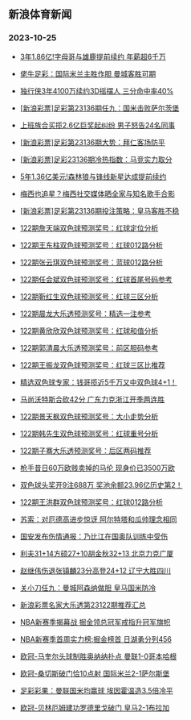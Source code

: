 ## 新浪体育新闻 
### 2023-10-25

+ [3年1.86亿!字母哥与雄鹿提前续约 年薪超6千万](https://sports.sina.com.cn/basketball/nba/2023-10-24/doc-imzsefqw0217291.shtml)

+ [佬牛足彩：国际米兰主胜作胆  曼城客胜可期](https://sports.sina.com.cn/l/2023-10-24/doc-imzsefqq1567678.shtml)

+ [独行侠3年4100万续约3D摇摆人 三分命中率40%](https://sports.sina.com.cn/basketball/nba/2023-10-24/doc-imzsefqu3446414.shtml)

+ [[新浪彩票]足彩第23136期任九：国米击败萨尔茨堡](https://sports.sina.com.cn/l/2023-10-24/doc-imzsefqu3431862.shtml)

+ [上班族合买揽2.6亿巨奖起纠纷 男子怒告24名同事](https://sports.sina.com.cn/l/2023-10-24/doc-imzsefqq1548610.shtml)

+ [[新浪彩票]足彩第23136期大势：拜仁客场防平](https://sports.sina.com.cn/l/2023-10-24/doc-imzsefqw0208466.shtml)

+ [[新浪彩票]足彩23136期冷热指数：马竞实力取分](https://sports.sina.com.cn/l/2023-10-24/doc-imzsefqq1553395.shtml)

+ [5年1.36亿美元!森林狼与锋线新星达成提前续约](https://sports.sina.com.cn/basketball/nba/2023-10-24/doc-imzsefqt3659483.shtml)

+ [梅西也追星？梅西社交媒体晒全家与知名歌手合影](https://sports.sina.com.cn/global/others/2023-10-24/doc-imzsemwn1447832.shtml)

+ [[新浪彩票]足彩第23136期投注策略：皇马客胜不稳](https://sports.sina.com.cn/l/2023-10-24/doc-imzsefqq1552871.shtml)

+ [122期詹天端双色球预测奖号：红球定位分析](https://sports.sina.com.cn/l/2023-10-24/doc-imzsemwr3581844.shtml)

+ [122期王东柱双色球预测奖号：红球012路分析](https://sports.sina.com.cn/l/2023-10-24/doc-imzsesep3453177.shtml)

+ [122期张云琪双色球预测奖号：蓝球012路分析](https://sports.sina.com.cn/l/2023-10-24/doc-imzsewnn3160741.shtml)

+ [122期任会斌双色球预测奖号：红球首尾号码参考](https://sports.sina.com.cn/l/2023-10-24/doc-imzsemws3378378.shtml)

+ [122期靳红生双色球预测奖号：红球三区分析](https://sports.sina.com.cn/l/2023-10-24/doc-imzsewnh1263697.shtml)

+ [122期晨龙大乐透预测奖号：精选一注参考](https://sports.sina.com.cn/l/2023-10-24/doc-imzsewnp9955941.shtml)

+ [122期黄欣欣双色球预测奖号：红球和值分析](https://sports.sina.com.cn/l/2023-10-24/doc-imzsemwu0154435.shtml)

+ [122期郭清晨大乐透预测奖号：前区胆码参考](https://sports.sina.com.cn/l/2023-10-24/doc-imzsewnn3179624.shtml)

+ [122期王振龙双色球预测奖号：红球三区比推荐](https://sports.sina.com.cn/l/2023-10-24/doc-imzsemwn1479869.shtml)

+ [精选双色球专家：钱哥揽近5千万又中双色球4+1！](https://sports.sina.com.cn/l/2023-10-24/doc-imzsemws3356089.shtml)

+ [马尚沃特斯合砍42分 广东力克浙江开季两连胜](https://sports.sina.com.cn/basketball/cba/2023-10-24/doc-imzsfpke2902932.shtml)

+ [122期景天枫双色球预测奖号：大小走势分析](https://sports.sina.com.cn/l/2023-10-24/doc-imzsemwn1480503.shtml)

+ [122期韩先生双色球预测奖号：红球重号分析](https://sports.sina.com.cn/l/2023-10-24/doc-imzsewnp9940744.shtml)

+ [122期子骞大乐透预测奖号：后区两码推荐](https://sports.sina.com.cn/l/2023-10-24/doc-imzsewnn3179386.shtml)

+ [枪手昔日60万欧贱卖掉的马伦 现身价已3500万欧](https://sports.sina.com.cn/g/2023-10-24/doc-imzsfiah3017825.shtml)

+ [双色球头奖开9注688万 奖池余额23.96亿历史第2！](https://sports.sina.com.cn/l/2023-10-24/doc-imzsfpkf9675070.shtml)

+ [122期王洪群双色球预测奖号：红球012路分析](https://sports.sina.com.cn/l/2023-10-24/doc-imzsemws3377080.shtml)

+ [苏索：对厄德高进步惊讶 阿尔特塔和瓜帅理念相同](https://sports.sina.com.cn/g/2023-10-24/doc-imzsfpkf9666401.shtml)

+ [国安发布伤情通报：乃比江在国奥队训练中受伤](https://sports.sina.com.cn/china/2023-10-24/doc-imzsewnm3359869.shtml)

+ [利夫31+14方硕27+10胡金秋32+13 北京力克广厦](https://sports.sina.com.cn/basketball/cba/2023-10-24/doc-imzsfpke2898324.shtml)

+ [赵继伟伤退张镇麟23分高登24+12 辽宁大胜四川](https://sports.sina.com.cn/basketball/cba/2023-10-24/doc-imzsfpkc3078563.shtml)

+ [关小刀任九：曼城阿森纳做胆 皇马国米防冷](https://sports.sina.com.cn/l/2023-10-24/doc-imzsewnh1274226.shtml)

+ [新浪彩票名家大乐透第23122期推荐汇总](https://sports.sina.com.cn/l/2023-10-24/doc-imzsewnp9957567.shtml)

+ [NBA新赛季揭幕战 掘金领总冠军戒指升冠军旗帜](https://sports.sina.com.cn/basketball/nba/2023-10-25/doc-imzshkpu2488157.shtml)

+ [NBA新赛季首周实力榜:掘金榜首 日湖勇分列456](https://sports.sina.com.cn/basketball/nba/2023-10-25/doc-imzshqvs2367031.shtml)

+ [欧冠-马奎尔头球制胜奥纳纳扑点 曼联1-0哥本哈根](https://sports.sina.com.cn/g/pl/2023-10-25/doc-imzshkpt2625057.shtml)

+ [欧冠-桑切斯破门恰10点射 国际米兰2-1萨尔斯堡](https://sports.sina.com.cn/g/seriea/2023-10-25/doc-imzshkpt2626800.shtml)

+ [足彩彩果：曼联国米均赢球 埃因霍温造3.5倍冷平](https://sports.sina.com.cn/l/2023-10-25/doc-imzshkpv9265812.shtml)

+ [欧冠-贝林厄姆建功罗德里戈破门 皇马2-1布拉加](https://sports.sina.com.cn/g/laliga/2023-10-25/doc-imzshkpv9265848.shtml)

